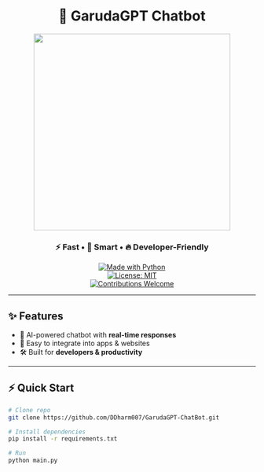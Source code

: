 <!-- GarudaGPT README -->

<div align="center">
  
# 🦅 GarudaGPT Chatbot  

<img src="https://media.tenor.com/gzQWfJOp7l8AAAAM/looking-around-eagle.gif" width="400"/>

### ⚡ Fast • 🤖 Smart • 🔥 Developer-Friendly  

[![Made with Python](https://img.shields.io/badge/Python-3776AB?style=for-the-badge&logo=python&logoColor=white)](https://www.python.org/)  
[![License: MIT](https://img.shields.io/badge/License-MIT-green.svg?style=for-the-badge)](LICENSE)  
[![Contributions Welcome](https://img.shields.io/badge/Contributions-Welcome-blue?style=for-the-badge)](#)

</div>

---

## ✨ Features
- 🚀 AI-powered chatbot with **real-time responses**  
- 🔌 Easy to integrate into apps & websites  
- 🛠️ Built for **developers & productivity**  

---

## ⚡ Quick Start

```bash
# Clone repo
git clone https://github.com/DDharm007/GarudaGPT-ChatBot.git

# Install dependencies
pip install -r requirements.txt

# Run
python main.py
